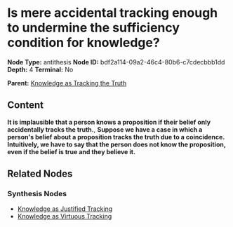 # Is mere accidental tracking enough to undermine the sufficiency condition for knowledge?

**Node Type:** antithesis
**Node ID:** bdf2a114-09a2-46c4-80b6-c7cdecbbb1dd
**Depth:** 4
**Terminal:** No

**Parent:** [Knowledge as Tracking the Truth](knowledge-as-tracking-the-truth-synthesis-2a12a362-931f-4950-8d46-608423fa9b8a.md)

## Content

**It is implausible that a person knows a proposition if their belief only accidentally tracks the truth.**, **Suppose we have a case in which a person's belief about a proposition tracks the truth due to a coincidence. Intuitively, we have to say that the person does not know the proposition, even if the belief is true and they believe it.**

## Related Nodes

### Synthesis Nodes

- [Knowledge as Justified Tracking](knowledge-as-justified-tracking-synthesis-600eba91-4e4b-4cbd-9b90-045bb586b3c2.md)
- [Knowledge as Virtuous Tracking](knowledge-as-virtuous-tracking-synthesis-f3ea9b86-8c3d-430e-a2c4-b4a293f89abe.md)
